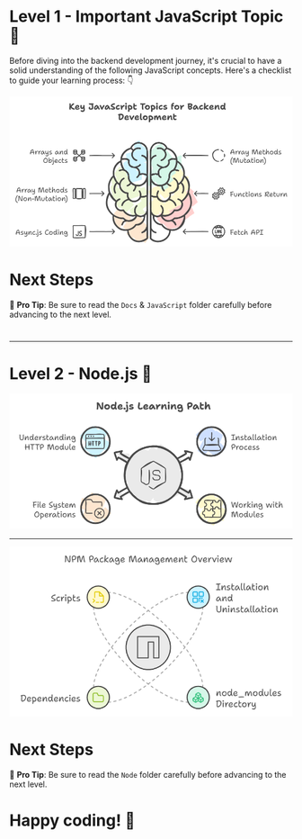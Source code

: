 # Level 1 - Important JavaScript Topic 🚀

Before diving into the backend development journey, it's crucial to have a solid understanding of the following JavaScript concepts. Here's a checklist to guide your learning process: 👇

![Path to success](Docs/GitHub_docs_backend.png)


# Next Steps
📝 **Pro Tip**: Be sure to read the `Docs` & `JavaScript` folder carefully before advancing to the next level.


# 
---


# Level 2 - Node.js 🤖

![Path to success](Docs/nodejs_learning_img.png)

---

![Path to success](Docs/npm_package_img.png)


# Next Steps
📝 **Pro Tip**: Be sure to read the `Node` folder carefully before advancing to the next level.

# Happy coding! 🎃
